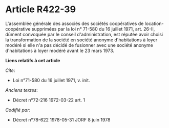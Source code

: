 # Article R422-39

L'assemblée générale des associés des sociétés coopératives de location-coopérative supprimées par la loi n° 71-580 du 16
juillet 1971, art. 26-II, dûment convoquée par le conseil d'administration, est réputée avoir choisi la transformation de la
société en société anonyme d'habitations à loyer modéré si elle n'a pas décidé de fusionner avec une société anonyme
d'habitations à loyer modéré avant le 23 mars 1973.

**Liens relatifs à cet article**

_Cite_:

  - Loi n°71-580 du 16 juillet 1971, v. init.

_Anciens textes_:

  - Décret n°72-216 1972-03-22 art. 1

_Codifié par_:

  - Décret n°78-622 1978-05-31 JORF 8 juin 1978
